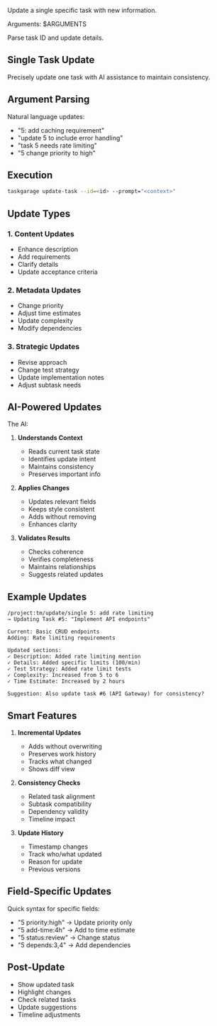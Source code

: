 Update a single specific task with new information.

Arguments: $ARGUMENTS

Parse task ID and update details.

## Single Task Update

Precisely update one task with AI assistance to maintain consistency.

## Argument Parsing

Natural language updates:
- "5: add caching requirement"
- "update 5 to include error handling"
- "task 5 needs rate limiting"
- "5 change priority to high"

## Execution

```bash
taskgarage update-task --id=<id> --prompt="<context>"
```

## Update Types

### 1. **Content Updates**
- Enhance description
- Add requirements
- Clarify details
- Update acceptance criteria

### 2. **Metadata Updates**
- Change priority
- Adjust time estimates
- Update complexity
- Modify dependencies

### 3. **Strategic Updates**
- Revise approach
- Change test strategy
- Update implementation notes
- Adjust subtask needs

## AI-Powered Updates

The AI:
1. **Understands Context**
   - Reads current task state
   - Identifies update intent
   - Maintains consistency
   - Preserves important info

2. **Applies Changes**
   - Updates relevant fields
   - Keeps style consistent
   - Adds without removing
   - Enhances clarity

3. **Validates Results**
   - Checks coherence
   - Verifies completeness
   - Maintains relationships
   - Suggests related updates

## Example Updates

```
/project:tm/update/single 5: add rate limiting
→ Updating Task #5: "Implement API endpoints"

Current: Basic CRUD endpoints
Adding: Rate limiting requirements

Updated sections:
✓ Description: Added rate limiting mention
✓ Details: Added specific limits (100/min)
✓ Test Strategy: Added rate limit tests
✓ Complexity: Increased from 5 to 6
✓ Time Estimate: Increased by 2 hours

Suggestion: Also update task #6 (API Gateway) for consistency?
```

## Smart Features

1. **Incremental Updates**
   - Adds without overwriting
   - Preserves work history
   - Tracks what changed
   - Shows diff view

2. **Consistency Checks**
   - Related task alignment
   - Subtask compatibility
   - Dependency validity
   - Timeline impact

3. **Update History**
   - Timestamp changes
   - Track who/what updated
   - Reason for update
   - Previous versions

## Field-Specific Updates

Quick syntax for specific fields:
- "5 priority:high" → Update priority only
- "5 add-time:4h" → Add to time estimate
- "5 status:review" → Change status
- "5 depends:3,4" → Add dependencies

## Post-Update

- Show updated task
- Highlight changes
- Check related tasks
- Update suggestions
- Timeline adjustments